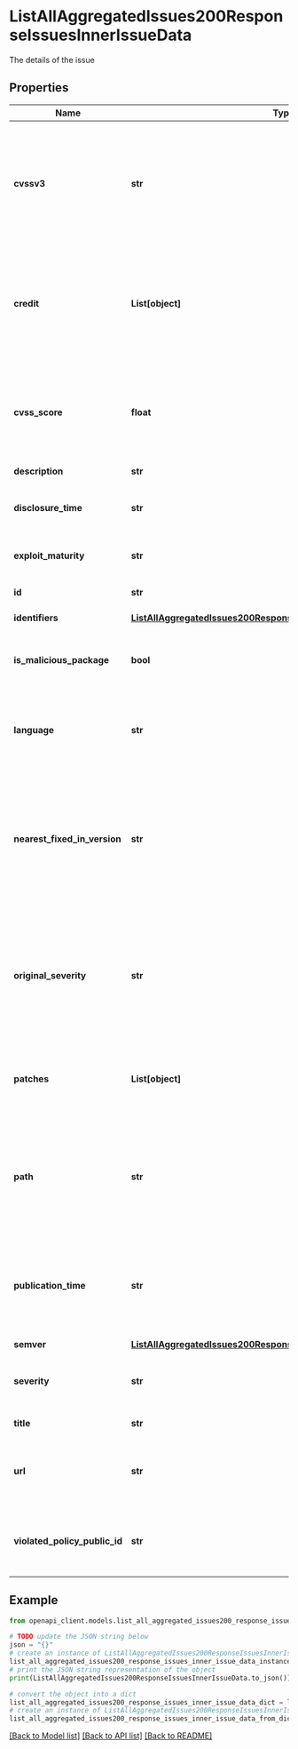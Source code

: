 # ListAllAggregatedIssues200ResponseIssuesInnerIssueData

The details of the issue

## Properties

Name | Type | Description | Notes
------------ | ------------- | ------------- | -------------
**cvssv3** | **str** | The CVSS v3 string that signifies how the CVSS score was calculated (Non-IaC projects only) | 
**credit** | **List[object]** | The list of people responsible for first uncovering or reporting the issue (Non-IaC projects only) | 
**cvss_score** | **float** | The CVSS score that results from running the CVSSv3 string (Non-IaC projects only) | 
**description** | **str** |  | 
**disclosure_time** | **str** | The date that the vulnerability was first disclosed | 
**exploit_maturity** | **str** | The exploit maturity of the issue | 
**id** | **str** | The identifier of the issue | 
**identifiers** | [**ListAllAggregatedIssues200ResponseIssuesInnerIssueDataIdentifiers**](ListAllAggregatedIssues200ResponseIssuesInnerIssueDataIdentifiers.md) |  | 
**is_malicious_package** | **bool** | Whether the issue is intentional, indicating a malicious package | 
**language** | **str** | The language of the issue (Non-IaC projects only) | 
**nearest_fixed_in_version** | **str** | Nearest version which includes a fix for the issue. This is populated for container projects only. (Non-IaC projects only) | 
**original_severity** | **str** | The original severity status of the issue, as retrieved from Snyk Vulnerability database, before policies are applied | 
**patches** | **List[object]** | A list of patches available for the given issue (Non-IaC projects only) | 
**path** | **str** | Path to the resource property violating the policy within the scanned project. (IaC projects only) | 
**publication_time** | **str** | The date that the vulnerability was first published by Snyk (Non-IaC projects only) | 
**semver** | [**ListAllAggregatedIssues200ResponseIssuesInnerIssueDataSemver**](ListAllAggregatedIssues200ResponseIssuesInnerIssueDataSemver.md) |  | 
**severity** | **str** | The severity status of the issue, after policies are applied | 
**title** | **str** | The issue title | 
**url** | **str** | URL to a page containing information about the issue | 
**violated_policy_public_id** | **str** | The ID of the violated policy in the issue (IaC projects only) | 

## Example

```python
from openapi_client.models.list_all_aggregated_issues200_response_issues_inner_issue_data import ListAllAggregatedIssues200ResponseIssuesInnerIssueData

# TODO update the JSON string below
json = "{}"
# create an instance of ListAllAggregatedIssues200ResponseIssuesInnerIssueData from a JSON string
list_all_aggregated_issues200_response_issues_inner_issue_data_instance = ListAllAggregatedIssues200ResponseIssuesInnerIssueData.from_json(json)
# print the JSON string representation of the object
print(ListAllAggregatedIssues200ResponseIssuesInnerIssueData.to_json())

# convert the object into a dict
list_all_aggregated_issues200_response_issues_inner_issue_data_dict = list_all_aggregated_issues200_response_issues_inner_issue_data_instance.to_dict()
# create an instance of ListAllAggregatedIssues200ResponseIssuesInnerIssueData from a dict
list_all_aggregated_issues200_response_issues_inner_issue_data_from_dict = ListAllAggregatedIssues200ResponseIssuesInnerIssueData.from_dict(list_all_aggregated_issues200_response_issues_inner_issue_data_dict)
```
[[Back to Model list]](../README.md#documentation-for-models) [[Back to API list]](../README.md#documentation-for-api-endpoints) [[Back to README]](../README.md)


